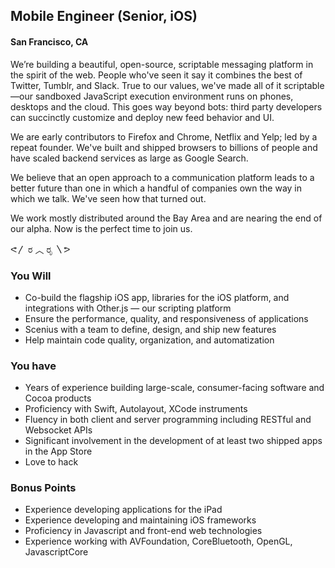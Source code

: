 ## Mobile Engineer (Senior, iOS)
#### San Francisco, CA
We’re building a beautiful, open-source, scriptable messaging platform in the spirit of the web. People who've seen it say it combines the best of Twitter, Tumblr, and Slack. True to our values, we've made all of it scriptable—our sandboxed JavaScript execution environment runs on phones, desktops and the cloud. This goes way beyond bots: third party developers can succinctly customize and deploy new feed behavior and UI.

We are early contributors to Firefox and Chrome, Netflix and Yelp; led by a repeat founder. We've built and shipped browsers to billions of people and have scaled backend services as large as Google Search.

We believe that an open approach to a communication platform leads to a better future than one in which a handful of companies own the way in which we talk. We've seen how that turned out.

We work mostly distributed around the Bay Area and are nearing the end of our alpha. Now is the perfect time to join us.

ᕙ〳 ರ ︿ ರೃ 〵ᕗ

### You Will
+ Co-build the flagship iOS app, libraries for the iOS platform, and integrations with Other.js — our scripting platform
+ Ensure the performance, quality, and responsiveness of applications
+ Scenius with a team to define, design, and ship new features
+ Help maintain code quality, organization, and automatization

### You have
+ Years of experience building large-scale, consumer-facing software and Cocoa products
+ Proficiency with Swift, Autolayout, XCode instruments
+ Fluency in both client and server programming including RESTful and Websocket APIs
+ Significant involvement in the development of at least two shipped apps in the App Store
+ Love to hack

### Bonus Points
+ Experience developing applications for the iPad
+ Experience developing and maintaining iOS frameworks
+ Proficiency in Javascript and front-end web technologies
+ Experience working with AVFoundation, CoreBluetooth, OpenGL, JavascriptCore


